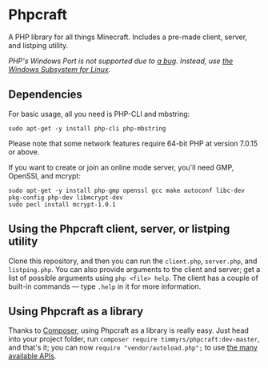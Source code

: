 # Phpcraft

A PHP library for all things Minecraft. Includes a pre-made client, server, and listping utility.

*PHP's Windows Port is not supported due to [a bug](https://bugs.php.net/bug.php?id=34972). Instead, use [the Windows Subsystem for Linux](https://aka.ms/wslinstall).*

## Dependencies

For basic usage, all you need is PHP-CLI and mbstring:

	sudo apt-get -y install php-cli php-mbstring

Please note that some network features require 64-bit PHP at version 7.0.15 or above.

If you want to create or join an online mode server, you'll need GMP, OpenSSl, and mcrypt:

    sudo apt-get -y install php-gmp openssl gcc make autoconf libc-dev pkg-config php-dev libmcrypt-dev
    sudo pecl install mcrypt-1.0.1

## Using the Phpcraft client, server, or listping utility

Clone this repository, and then you can run the `client.php`, `server.php`, and `listping.php`. You can also provide arguments to the client and server; get a list of possible arguments using `php <file> help`. The client has a couple of built-in commands — type `.help` in it for more information.

## Using Phpcraft as a library

Thanks to [Composer](https://getcomposer.org/), using Phpcraft as a library is really easy. Just head into your project folder, run `composer require timmyrs/phpcraft:dev-master`, and that's it; you can now `require "vendor/autoload.php";` to use [the many available APIs](https://timmyrs.github.io/Phpcraft/namespacePhpcraft.html).
